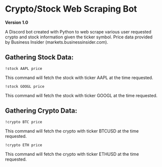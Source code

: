 # Crypto/Stock Web Scraping Bot

**Version 1.0**

A Discord bot created with Python to web scrape various user requested crypto and stock information given the ticker symbol. Price data provided by Business Insider (markets.businessinsider.com).

Gathering Stock Data: 
---------------------
```
!stock AAPL price
```
This command will fetch the stock with ticker AAPL at the time requested.

```
!stock GOOGL price
```
This command will fetch the stock with ticker GOOGL at the time requested.


Gathering Crypto Data: 
---------------------
```
!crypto BTC price
```
This command will fetch the crypto with ticker BTCUSD at the time requested.
```
!crypto ETH price
```
This command will fetch the crypto with ticker ETHUSD at the time requested.
